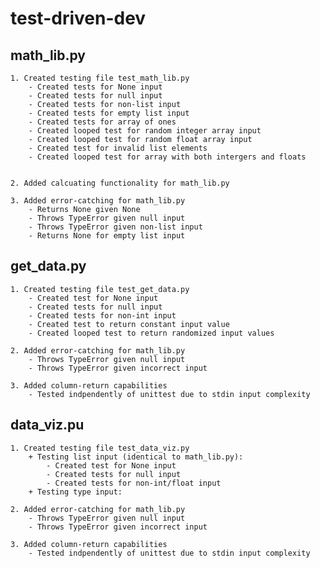 # test-driven-dev
## math_lib.py

    1. Created testing file test_math_lib.py
        - Created tests for None input
        - Created tests for null input
        - Created tests for non-list input
        - Created tests for empty list input
        - Created tests for array of ones
        - Created looped test for random integer array input
        - Created looped test for random float array input
        - Created test for invalid list elements
        - Created looped test for array with both intergers and floats


    2. Added calcuating functionality for math_lib.py
    
    3. Added error-catching for math_lib.py
        - Returns None given None
        - Throws TypeError given null input
        - Throws TypeError given non-list input
        - Returns None for empty list input

## get_data.py

    1. Created testing file test_get_data.py
        - Created test for None input
        - Created tests for null input
        - Created tests for non-int input
        - Created test to return constant input value
        - Created looped test to return randomized input values
    
    2. Added error-catching for math_lib.py
        - Throws TypeError given null input
        - Throws TypeError given incorrect input
    
    3. Added column-return capabilities
        - Tested indpendently of unittest due to stdin input complexity

## data_viz.pu

    1. Created testing file test_data_viz.py
        + Testing list input (identical to math_lib.py):
            - Created test for None input
            - Created tests for null input
            - Created tests for non-int/float input
        + Testing type input:
    
    2. Added error-catching for math_lib.py
        - Throws TypeError given null input
        - Throws TypeError given incorrect input
    
    3. Added column-return capabilities
        - Tested indpendently of unittest due to stdin input complexity